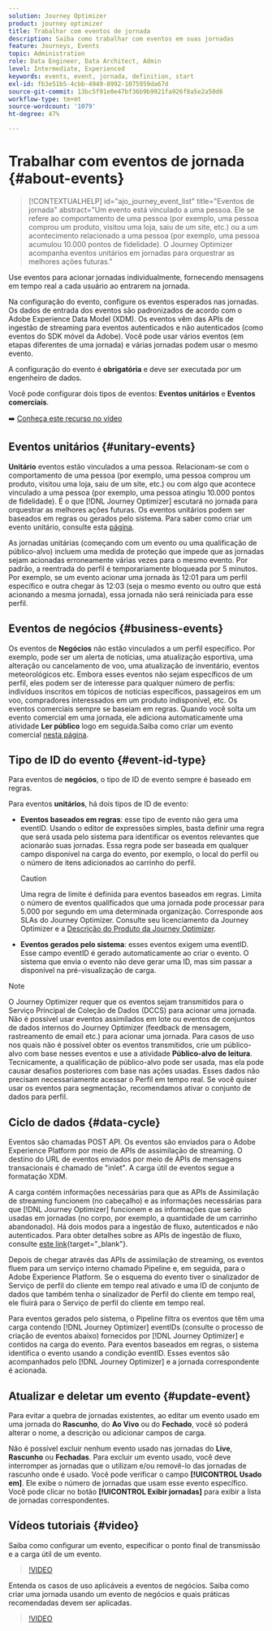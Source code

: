 ```yaml
---
solution: Journey Optimizer
product: journey optimizer
title: Trabalhar com eventos de jornada
description: Saiba como trabalhar com eventos em suas jornadas
feature: Journeys, Events
topic: Administration
role: Data Engineer, Data Architect, Admin
level: Intermediate, Experienced
keywords: events, event, jornada, definition, start
exl-id: fb3e51b5-4cbb-4949-8992-1075959da67d
source-git-commit: 13bc5f91e0e47bf36b9b9921fa926f8a5e2a50d6
workflow-type: tm+mt
source-wordcount: '1079'
ht-degree: 47%

---
```


# Trabalhar com eventos de jornada {#about-events}

>[!CONTEXTUALHELP]
>id="ajo_journey_event_list"
>title="Eventos de jornada"
>abstract="Um evento está vinculado a uma pessoa. Ele se refere ao comportamento de uma pessoa (por exemplo, uma pessoa comprou um produto, visitou uma loja, saiu de um site, etc.) ou a um acontecimento relacionado a uma pessoa (por exemplo, uma pessoa acumulou 10.000 pontos de fidelidade). O Journey Optimizer acompanha eventos unitários em jornadas para orquestrar as melhores ações futuras."

Use eventos para acionar jornadas individualmente, fornecendo mensagens em tempo real a cada usuário ao entrarem na jornada.

Na configuração do evento, configure os eventos esperados nas jornadas. Os dados de entrada dos eventos são padronizados de acordo com o Adobe Experience Data Model (XDM). Os eventos vêm das APIs de ingestão de streaming para eventos autenticados e não autenticados (como eventos do SDK móvel da Adobe). Você pode usar vários eventos (em etapas diferentes de uma jornada) e várias jornadas podem usar o mesmo evento.

A configuração do evento é **obrigatória** e deve ser executada por um engenheiro de dados.

Você pode configurar dois tipos de eventos: **Eventos unitários** e **Eventos comerciais**.

➡️ [Conheça este recurso no vídeo](#video)

## Eventos unitários {#unitary-events}

**Unitário** eventos estão vinculados a uma pessoa. Relacionam-se com o comportamento de uma pessoa (por exemplo, uma pessoa comprou um produto, visitou uma loja, saiu de um site, etc.) ou com algo que acontece vinculado a uma pessoa (por exemplo, uma pessoa atingiu 10.000 pontos de fidelidade). É o que [!DNL Journey Optimizer] escutará no jornada para orquestrar as melhores ações futuras. Os eventos unitários podem ser baseados em regras ou gerados pelo sistema. Para saber como criar um evento unitário, consulte esta [página](../event/about-creating.md).

As jornadas unitárias (começando com um evento ou uma qualificação de público-alvo) incluem uma medida de proteção que impede que as jornadas sejam acionadas erroneamente várias vezes para o mesmo evento. Por padrão, a reentrada do perfil é temporariamente bloqueada por 5 minutos. Por exemplo, se um evento acionar uma jornada às 12:01 para um perfil específico e outra chegar às 12:03 (seja o mesmo evento ou outro que está acionando a mesma jornada), essa jornada não será reiniciada para esse perfil.

## Eventos de negócios {#business-events}

Os eventos de **Negócios** não estão vinculados a um perfil específico. Por exemplo, pode ser um alerta de notícias, uma atualização esportiva, uma alteração ou cancelamento de voo, uma atualização de inventário, eventos meteorológicos etc. Embora esses eventos não sejam específicos de um perfil, eles podem ser de interesse para qualquer número de perfis: indivíduos inscritos em tópicos de notícias específicos, passageiros em um voo, compradores interessados em um produto indisponível, etc. Os eventos comerciais sempre se baseiam em regras. Quando você solta um evento comercial em uma jornada, ele adiciona automaticamente uma atividade **Ler público** logo em seguida.Saiba como criar um evento comercial [nesta página](../event/about-creating-business.md).


## Tipo de ID do evento {#event-id-type}

Para eventos de **negócios**, o tipo de ID de evento sempre é baseado em regras.

Para eventos **unitários**, há dois tipos de ID de evento:

* **Eventos baseados em regras**: esse tipo de evento não gera uma eventID. Usando o editor de expressões simples, basta definir uma regra que será usada pelo sistema para identificar os eventos relevantes que acionarão suas jornadas. Essa regra pode ser baseada em qualquer campo disponível na carga do evento, por exemplo, o local do perfil ou o número de itens adicionados ao carrinho do perfil.

  >[!CAUTION]
  >
  >Uma regra de limite é definida para eventos baseados em regras. Limita o número de eventos qualificados que uma jornada pode processar para 5.000 por segundo em uma determinada organização. Corresponde aos SLAs do Journey Optimizer. Consulte seu licenciamento da Journey Optimizer e a [Descrição do Produto da Journey Optimizer](https://helpx.adobe.com/br/legal/product-descriptions/adobe-journey-optimizer.html).

* **Eventos gerados pelo sistema**: esses eventos exigem uma eventID. Esse campo eventID é gerado automaticamente ao criar o evento. O sistema que envia o evento não deve gerar uma ID, mas sim passar a disponível na pré-visualização de carga.

>[!NOTE]
>
>O Journey Optimizer requer que os eventos sejam transmitidos para o Serviço Principal de Coleção de Dados (DCCS) para acionar uma jornada. Não é possível usar eventos assimilados em lote ou eventos de conjuntos de dados internos do Journey Optimizer (feedback de mensagem, rastreamento de email etc.) para acionar uma jornada. Para casos de uso nos quais não é possível obter os eventos transmitidos, crie um público-alvo com base nesses eventos e use a atividade **Público-alvo de leitura**. Tecnicamente, a qualificação de público-alvo pode ser usada, mas ela pode causar desafios posteriores com base nas ações usadas. Esses dados não precisam necessariamente acessar o Perfil em tempo real. Se você quiser usar os eventos para segmentação, recomendamos ativar o conjunto de dados para perfil.

## Ciclo de dados {#data-cycle}

Eventos são chamadas POST API. Os eventos são enviados para o Adobe Experience Platform por meio de APIs de assimilação de streaming. O destino do URL de eventos enviados por meio de APIs de mensagens transacionais é chamado de &quot;inlet&quot;. A carga útil de eventos segue a formatação XDM.

A carga contém informações necessárias para que as APIs de Assimilação de streaming funcionem (no cabeçalho) e as informações necessárias para que [!DNL Journey Optimizer] funcionem e as informações que serão usadas em jornadas (no corpo, por exemplo, a quantidade de um carrinho abandonado). Há dois modos para a ingestão de fluxo, autenticados e não autenticados. Para obter detalhes sobre as APIs de ingestão de fluxo, consulte [este link](https://experienceleague.adobe.com/docs/experience-platform/xdm/api/getting-started.html?lang=pt-BR){target="_blank"}.

Depois de chegar através das APIs de assimilação de streaming, os eventos fluem para um serviço interno chamado Pipeline e, em seguida, para o Adobe Experience Platform. Se o esquema do evento tiver o sinalizador de Serviço de perfil do cliente em tempo real ativado e uma ID de conjunto de dados que também tenha o sinalizador de Perfil do cliente em tempo real, ele fluirá para o Serviço de perfil do cliente em tempo real.

Para eventos gerados pelo sistema, o Pipeline filtra os eventos que têm uma carga contendo [!DNL Journey Optimizer] eventIDs (consulte o processo de criação de eventos abaixo) fornecidos por [!DNL Journey Optimizer] e contidos na carga do evento. Para eventos baseados em regras, o sistema identifica o evento usando a condição eventID. Esses eventos são acompanhados pelo [!DNL Journey Optimizer] e a jornada correspondente é acionada.

## Atualizar e deletar um evento {#update-event}


Para evitar a quebra de jornadas existentes, ao editar um evento usado em uma jornada do **Rascunho**, do **Ao Vivo** ou do **Fechado**, você só poderá alterar o nome, a descrição ou adicionar campos de carga.

Não é possível excluir nenhum evento usado nas jornadas do **Live**, **Rascunho** ou **Fechadas**. Para excluir um evento usado, você deve interromper as jornadas que o utilizam e/ou removê-lo das jornadas de rascunho onde é usado. Você pode verificar o campo **[!UICONTROL Usado em]**. Ele exibe o número de jornadas que usam esse evento específico. Você pode clicar no botão **[!UICONTROL Exibir jornadas]** para exibir a lista de jornadas correspondentes.

## Vídeos tutoriais {#video}

Saiba como configurar um evento, especificar o ponto final de transmissão e a carga útil de um evento.

>[!VIDEO](https://video.tv.adobe.com/v/336253?quality=12)

Entenda os casos de uso aplicáveis a eventos de negócios. Saiba como criar uma jornada usando um evento de negócios e quais práticas recomendadas devem ser aplicadas.

>[!VIDEO](https://video.tv.adobe.com/v/334234?quality=12)
